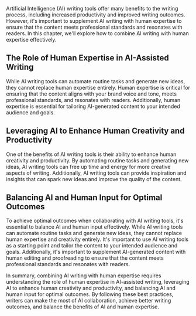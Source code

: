 
Artificial Intelligence (AI) writing tools offer many benefits to the writing process, including increased productivity and improved writing outcomes. However, it's important to supplement AI writing with human expertise to ensure that the content meets professional standards and resonates with readers. In this chapter, we'll explore how to combine AI writing with human expertise effectively.

The Role of Human Expertise in AI-Assisted Writing
--------------------------------------------------

While AI writing tools can automate routine tasks and generate new ideas, they cannot replace human expertise entirely. Human expertise is critical for ensuring that the content aligns with your brand voice and tone, meets professional standards, and resonates with readers. Additionally, human expertise is essential for tailoring AI-generated content to your intended audience and goals.

Leveraging AI to Enhance Human Creativity and Productivity
----------------------------------------------------------

One of the benefits of AI writing tools is their ability to enhance human creativity and productivity. By automating routine tasks and generating new ideas, AI writing tools can free up time and energy for more creative aspects of writing. Additionally, AI writing tools can provide inspiration and insights that can spark new ideas and improve the quality of the content.

Balancing AI and Human Input for Optimal Outcomes
-------------------------------------------------

To achieve optimal outcomes when collaborating with AI writing tools, it's essential to balance AI and human input effectively. While AI writing tools can automate routine tasks and generate new ideas, they cannot replace human expertise and creativity entirely. It's important to use AI writing tools as a starting point and tailor the content to your intended audience and goals. Additionally, it's important to supplement AI-generated content with human editing and proofreading to ensure that the content meets professional standards and resonates with readers.

In summary, combining AI writing with human expertise requires understanding the role of human expertise in AI-assisted writing, leveraging AI to enhance human creativity and productivity, and balancing AI and human input for optimal outcomes. By following these best practices, writers can make the most of AI collaboration, achieve better writing outcomes, and balance the benefits of AI and human expertise.
